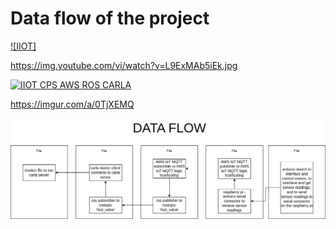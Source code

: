 # Data flow of the project

[![IIOT]](https://www.youtube.com/watch?v=L9ExMAb5iEk)

https://img.youtube.com/vi/watch?v=L9ExMAb5iEk.jpg

[![IIOT CPS AWS ROS CARLA](https://img.youtube.com/vi/watch?v=L9ExMAb5iEk.jpg)](https://www.youtube.com/watch?v=L9ExMAb5iEk "IIOT CPS AWS ROS CARLA")

https://imgur.com/a/0TjXEMQ

![IIOT](images/data_flow.png?raw=true "Title")
